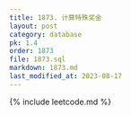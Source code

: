 ```yaml
---
title: 1873. 计算特殊奖金
layout: post
category: database
pk: 1.4
order: 1873
file: 1873.sql
markdown: 1873.md
last_modified_at: 2023-08-17
---
```


{% include leetcode.md %}
